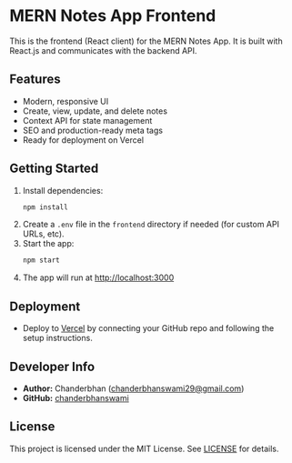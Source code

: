 # MERN Notes App Frontend

This is the frontend (React client) for the MERN Notes App. It is built with React.js and communicates with the backend API.

## Features
- Modern, responsive UI
- Create, view, update, and delete notes
- Context API for state management
- SEO and production-ready meta tags
- Ready for deployment on Vercel

## Getting Started

1. Install dependencies:
	```bash
	npm install
	```
2. Create a `.env` file in the `frontend` directory if needed (for custom API URLs, etc).
3. Start the app:
	```bash
	npm start
	```
4. The app will run at [http://localhost:3000](http://localhost:3000)

## Deployment
- Deploy to [Vercel](https://vercel.com/) by connecting your GitHub repo and following the setup instructions.

## Developer Info
- **Author:** Chanderbhan (chanderbhanswami29@gmail.com)
- **GitHub:** [chanderbhanswami](https://github.com/chanderbhanswami)

## License

This project is licensed under the MIT License. See [LICENSE](../LICENSE) for details.
